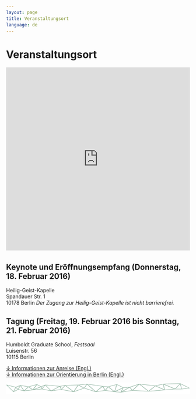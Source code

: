 ```yaml
---
layout: page
title: Veranstaltungsort
language: de
---
```


# Veranstaltungsort

<iframe width="100%" height="500px" frameBorder="0" src="https://a.tiles.mapbox.com/v4/frau-sabine.o0557fei.html?access_token=pk.eyJ1IjoiZnJhdS1zYWJpbmUiLCJhIjoiY2lnNm9saHZ4MGhkb3ZsbTZ5eXkwMXRhMSJ9.YNRk22lOO3ngLgUvJQovCg"></iframe>

## Keynote und Eröffnungsempfang (Donnerstag, 18. Februar 2016)   
Heilig-Geist-Kapelle    
Spandauer Str. 1   
10178 Berlin
*Der Zugang zur Heilig-Geist-Kapelle ist nicht barrierefrei.*

## Tagung (Freitag, 19. Februar 2016 bis Sonntag, 21. Februar 2016)  
Humboldt Graduate School, *Festsaal*   
Luisenstr. 56   
10115 Berlin

<a href="../files/Conf_GettingHere_Web.pdf" class="download">↓ Informationen zur Anreise (Engl.)</a><br>
<a href = "../files/Conf_GettingAround_Web.pdf" class="download">↓ Informationen zur Orientierung in Berlin (Engl.)</a>

![Separator](../images/separator.png)
